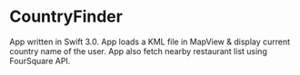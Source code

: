 # CountryFinder
App written in Swift 3.0. App loads a KML file in MapView &amp; display current country name of the user. App also fetch nearby restaurant list using FourSquare API.
